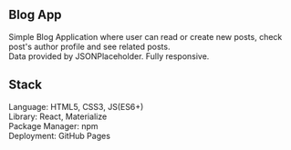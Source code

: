 ## Blog App

Simple Blog Application where user can read or create new posts, check post's author profile and see related posts. <br/> Data provided by JSONPlaceholder. Fully responsive.

## Stack

Language: HTML5, CSS3, JS(ES6+) <br/>
Library: React, Materialize <br/>
Package Manager: npm <br/>
Deployment: GitHub Pages 
